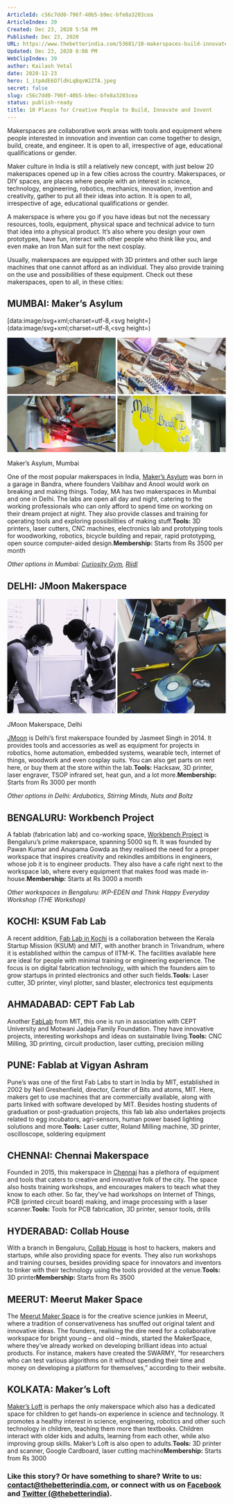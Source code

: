 ```yaml
---
ArticleId: c56c7dd0-796f-40b5-b9ec-bfe8a3203cea
ArticleIndex: 39
Created: Dec 23, 2020 5:58 PM
Published: Dec 23, 2020
URL: https://www.thebetterindia.com/53681/10-makerspaces-build-innovate-invent/amp/
Updated: Dec 23, 2020 8:08 PM
WebClipIndex: 39
author: Kailash Vetal
date: 2020-12-23
hero: 1_itpAdE6O7ldkLqBqvW2ZTA.jpeg
secret: false
slug: c56c7dd0-796f-40b5-b9ec-bfe8a3203cea
status: publish-ready
title: 10 Places for Creative People to Build, Innovate and Invent
---
```

Makerspaces are collaborative work areas with tools and equipment where people interested in innovation and invention can come together to design, build, create, and engineer. It is open to all, irrespective of age, educational qualifications or gender.

Maker culture in India is still a relatively new concept, with just below 20 makerspaces opened up in a few cities across the country. Makerspaces, or DIY spaces, are places where people with an interest in science, technology, engineering, robotics, mechanics, innovation, invention and creativity, gather to put all their ideas into action. It is open to all, irrespective of age, educational qualifications or gender.

A makerspace is where you go if you have ideas but not the necessary resources, tools, equipment, physical space and technical advice to turn that idea into a physical product. It’s also where you design your own prototypes, have fun, interact with other people who think like you, and even make an Iron Man suit for the next cosplay.

Usually, makerspaces are equipped with 3D printers and other such large machines that one cannot afford as an individual. They also provide training on the use and possibilities of these equipment. Check out these makerspaces, open to all, in these cities:

## MUMBAI: Maker’s Asylum

[data:image/svg+xml;charset=utf-8,<svg height=](data:image/svg+xml;charset=utf-8,<svg height=)

![39%204e9808d952d64c51b80fd489d0aaf7b3/MAKERSASYLUM.jpg](39%204e9808d952d64c51b80fd489d0aaf7b3/MAKERSASYLUM.jpg)

Maker’s Asylum, Mumbai

One of the most popular makerspaces in India, [Maker’s Asylum](http://makersasylum.com/) was born in a garage in Bandra, where founders Vaibhav and Anool would work on breaking and making things. Today, MA has two makerspaces in Mumbai and one in Delhi. The labs are open all day and night, catering to the working professionals who can only afford to spend time on working on their dream project at night. They also provide classes and training for operating tools and exploring possibilities of making stuff.**Tools:** 3D printers, laser cutters, CNC machines, electronics lab and prototyping tools for woodworking, robotics, bicycle building and repair, rapid prototyping, open source computer-aided design.**Membership:** Starts from Rs 3500 per month

*Other options in Mumbai: [Curiosity Gym](http://curiositygym.com/), [Riidl](http://riidl.org/)*

## DELHI: JMoon Makerspace

![39%204e9808d952d64c51b80fd489d0aaf7b3/JMOONLABS.jpg](39%204e9808d952d64c51b80fd489d0aaf7b3/JMOONLABS.jpg)

JMoon Makerspace, Delhi

[JMoon](http://jmoonmaker.space/) is Delhi’s first makerspace founded by Jasmeet Singh in 2014. It provides tools and accessories as well as equipment for projects in robotics, home automation, embedded systems, wearable tech, internet of things, woodwork and even cosplay suits. You can also get parts on rent here, or buy them at the store within the lab.**Tools:** Hacksaw, 3D printer, laser engraver, TSOP infrared set, heat gun, and a lot more.**Membership:** Starts from Rs 3000 per month

*Other options in Delhi: Ardubotics, Stirring Minds, Nuts and Boltz*

## BENGALURU: Workbench Project

A fablab (fabrication lab) and co-working space, [Workbench Project](https://www.workbenchprojects.com/) is Bengaluru’s prime makerspace, spanning 5000 sq ft. It was founded by Pawan Kumar and Anupama Gowda as they realised the need for a proper workspace that inspires creativity and rekindles ambitions in engineers, whose job it is to engineer products. They also have a cafe right next to the workspace lab, where every equipment that makes food was made in-house.**Membership:** Starts at Rs 3000 a month

*Other workspaces in Bengaluru: IKP-EDEN and Think Happy Everyday Workshop (THE Workshop)*

## KOCHI: KSUM Fab Lab

A recent addition, [Fab Lab in Kochi](https://startupmission.kerala.gov.in/fablab) is a collaboration between the Kerala Startup Mission (KSUM) and MIT, with another branch in Trivandrum, where it is established within the campus of IITM-K. The facilities available here are ideal for people with minimal training or engineering experience. The focus is on digital fabrication technology, with which the founders aim to grow startups in printed electronics and other such fields.**Tools:** Laser cutter, 3D printer, vinyl plotter, sand blaster, electronics test equipments

## AHMADABAD: CEPT Fab Lab

Another [FabLab](https://www.facebook.com/fablabcept/) from MIT, this one is run in association with CEPT University and Motwani Jadeja Family Foundation. They have innovative projects, interesting workshops and ideas on sustainable living.**Tools:** CNC Milling, 3D printing, circuit production, laser cutting, precision milling

## PUNE: Fablab at Vigyan Ashram

Pune’s was one of the first Fab Labs to start in India by MIT, established in 2002 by Neil Greshenfield, director, Center of Bits and atoms, MIT. Here, makers get to use machines that are commercially available, along with parts linked with software developed by MIT. Besides hosting students of graduation or post-graduation projects, this fab lab also undertakes projects related to egg incubators, agri-sensors, human power based lighting solutions and more.**Tools:** Laser cutter, Roland Milling machine, 3D printer, oscilloscope, soldering equipment

## CHENNAI: Chennai Makerspace

Founded in 2015, this makerspace in [Chennai](http://chennaimakerspace.com/) has a plethora of equipment and tools that caters to creative and innovative folk of the city. The space also hosts training workshops, and encourages makers to teach what they know to each other. So far, they’ve had workshops on Internet of Things, PCB (printed circuit board) making, and image processing with a laser scanner.**Tools:** Tools for PCB fabrication, 3D printer, sensor tools, drills

## HYDERABAD: Collab House

With a branch in Bengaluru, [Collab House](http://collab.house/) is host to hackers, makers and startups, while also providing space for events. They also run workshops and training courses, besides providing space for innovators and inventors to tinker with their technology using the tools provided at the venue.**Tools:** 3D printer**Membership:** Starts from Rs 3500

## MEERUT: Meerut Maker Space

The [Meerut Maker Space](http://www.meerutmakerspace.com/) is for the creative science junkies in Meerut, where a tradition of conservativeness has snuffed out original talent and innovative ideas. The founders, realising the dire need for a collaborative workspace for bright young – and old – minds, started the MakerSpace, where they’ve already worked on developing brilliant ideas into actual products. For instance, makers have created the SWARMY, “for researchers who can test various algorithms on it without spending their time and money on developing a platform for themselves,” according to their website.

## KOLKATA: Maker’s Loft

[Maker’s Loft](https://makersloft.in/) is perhaps the only makerspace which also has a dedicated space for children to get hands-on experience in science and technology. It promotes a healthy interest in science, engineering, robotics and other such technology in children, teaching them more than textbooks. Children interact with older kids and adults, learning from each other, while also improving group skills. Maker’s Loft is also open to adults.**Tools:** 3D printer and scanner, Google Cardboard, laser cutting machine**Membership:** Starts from Rs 3000

### Like this story? Or have something to share? Write to us: contact@thebetterindia.com, or connect with us on [Facebook](https://www.facebook.com/thebetterindia) and [Twitter (@thebetterindia)](https://twitter.com/thebetterindia).
